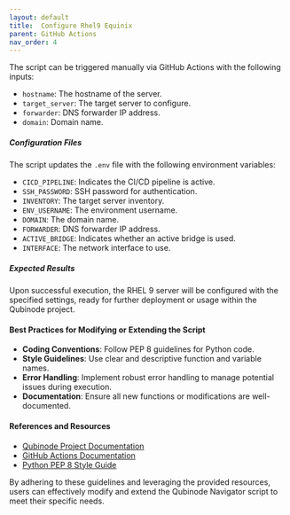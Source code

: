 ```yaml
---
layout: default
title:  Configure Rhel9 Equinix
parent: GitHub Actions
nav_order: 4
---
```


The script can be triggered manually via GitHub Actions with the following inputs:

- `hostname`: The hostname of the server.
- `target_server`: The target server to configure.
- `forwarder`: DNS forwarder IP address.
- `domain`: Domain name.

##### Configuration Files

The script updates the `.env` file with the following environment variables:

- `CICD_PIPELINE`: Indicates the CI/CD pipeline is active.
- `SSH_PASSWORD`: SSH password for authentication.
- `INVENTORY`: The target server inventory.
- `ENV_USERNAME`: The environment username.
- `DOMAIN`: The domain name.
- `FORWARDER`: DNS forwarder IP address.
- `ACTIVE_BRIDGE`: Indicates whether an active bridge is used.
- `INTERFACE`: The network interface to use.

##### Expected Results

Upon successful execution, the RHEL 9 server will be configured with the specified settings, ready for further deployment or usage within the Qubinode project.

#### Best Practices for Modifying or Extending the Script

- **Coding Conventions**: Follow PEP 8 guidelines for Python code.
- **Style Guidelines**: Use clear and descriptive function and variable names.
- **Error Handling**: Implement robust error handling to manage potential issues during execution.
- **Documentation**: Ensure all new functions or modifications are well-documented.

#### References and Resources

- [Qubinode Project Documentation](https://qubinode.io/docs)
- [GitHub Actions Documentation](https://docs.github.com/actions)
- [Python PEP 8 Style Guide](https://www.python.org/dev/peps/pep-0008/)

By adhering to these guidelines and leveraging the provided resources, users can effectively modify and extend the Qubinode Navigator script to meet their specific needs.